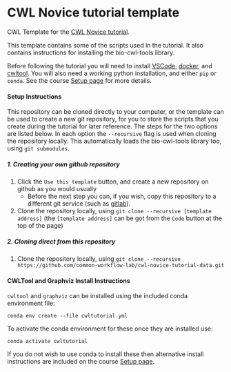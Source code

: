 # CWL Novice tutorial template

CWL Template for the [CWL Novice tutorial](https://carpentries-incubator.github.io/cwl-novice-tutorial/index.html).

This template contains some of the scripts used in the tutorial. 
It also contains instructions for installing the bio-cwl-tools library.

Before following the tutorial you will need to install [VSCode](https://code.visualstudio.com/), [docker](https://www.docker.com/), and [cwltool](https://github.com/common-workflow-language/cwltool). You will also need a working python installation, and either `pip` or `conda`. See the course [Setup page](https://carpentries-incubator.github.io/cwl-novice-tutorial/setup.html) for more details.

 
#### Setup Instructions

This repository can be cloned directly to your computer, or the template can be used to create a new git repository, for you to store the scripts that you create during the tutorial for later reference. The steps for the two options are listed below. In each option the `--recursive` flag is used when cloning the repository locally. This automatically loads the bio-cwl-tools library too, using `git submodules`.

##### 1. Creating your own github repository

1. Click the `Use this template` button, and create a new repository on github as you would usually
   * Before the next step you can, if you wish, copy this repository to a different git service (such as [gitlab](https://gitlab.com/)).  
2. Clone the repository locally, using `git clone --recursive [template address]` (the `[template address]` can be got from the `Code` button at the top of the page)
   
##### 2. Cloning direct from this repository

1. Clone the repository locally, using `git clone --recursive https://github.com/common-workflow-lab/cwl-novice-tutorial-data.git`
   

#### CWLTool and Graphviz Install Instructions

`cwltool` and `graphviz` can be installed using the included conda environment file:
```
conda env create --file cwltutorial.yml
```
To activate the conda environment for these once they are installed use:
```
conda activate cwltutorial
```

If you do not wish to use conda to install these then alternative install instructions 
are included on the course [Setup page](https://carpentries-incubator.github.io/cwl-novice-tutorial/setup.html).


